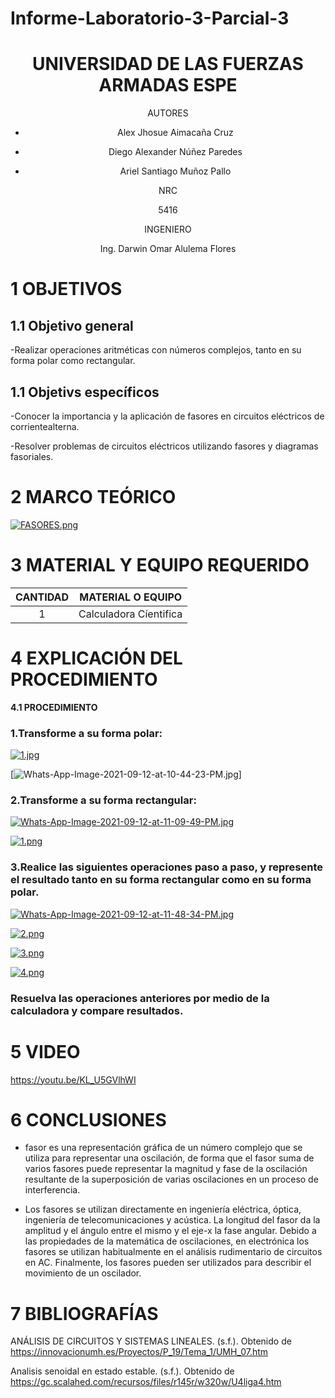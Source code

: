 # Informe-Laboratorio-3-Parcial-3

<div align="center">

# UNIVERSIDAD DE LAS FUERZAS ARMADAS ESPE
  
AUTORES

* Alex Jhosue Aimacaña Cruz

* Diego Alexander Núñez Paredes

* Ariel Santiago Muñoz Pallo

NRC
  
5416

INGENIERO

Ing. Darwin Omar Alulema Flores

</div>


# 1 OBJETIVOS

## **1.1 Objetivo general**

-Realizar operaciones aritméticas con números complejos, tanto en su forma polar
como rectangular.

## **1.1 Objetivs específicos**

-Conocer la importancia y la aplicación de fasores en circuitos eléctricos de corrientealterna.

-Resolver problemas de circuitos eléctricos utilizando fasores y diagramas fasoriales.

# 2 MARCO TEÓRICO

[![FASORES.png](https://i.postimg.cc/FHdV2xqm/FASORES.png)](https://postimg.cc/3khGG2Yb)

# 3 MATERIAL Y EQUIPO REQUERIDO

<div align="center">

|**CANTIDAD**|       **MATERIAL O EQUIPO**      |
|    :---:   |              :---:               | 
|      1     |       Calculadora Cíentifica     |

</div>

# 4 EXPLICACIÓN DEL PROCEDIMIENTO

**4.1 PROCEDIMIENTO**

### **1.Transforme a su forma polar:**

[![1.jpg](https://i.postimg.cc/2jdKh5dL/1.jpg)](https://postimg.cc/s1XmRsN3)

[![Whats-App-Image-2021-09-12-at-10-44-23-PM.jpg](https://i.postimg.cc/0yhfLgdq/Whats-App-Image-2021-09-12-at-10-44-23-PM.jpg)]


### **2.Transforme a su forma rectangular:**

[![Whats-App-Image-2021-09-12-at-11-09-49-PM.jpg](https://i.postimg.cc/YSZQvQyK/Whats-App-Image-2021-09-12-at-11-09-49-PM.jpg)](https://postimg.cc/Ny8KV2cp)

[![1.png](https://i.postimg.cc/hGLvqJCC/1.png)](https://postimg.cc/v1mbrmw9)

### **3.Realice las siguientes operaciones paso a paso, y represente el resultado tanto en su forma rectangular como en su forma polar.**

[![Whats-App-Image-2021-09-12-at-11-48-34-PM.jpg](https://i.postimg.cc/8k9X2ndD/Whats-App-Image-2021-09-12-at-11-48-34-PM.jpg)](https://postimg.cc/Thjcm0HH)

[![2.png](https://i.postimg.cc/0jB2C7QN/2.png)](https://postimg.cc/xNL2fJLr)

[![3.png](https://i.postimg.cc/v8fgsZBx/3.png)](https://postimg.cc/DmfyQF17)

[![4.png](https://i.postimg.cc/QxSM89rC/4.png)](https://postimg.cc/ZCBmjqnz)


### **Resuelva las operaciones anteriores por medio de la calculadora y compare resultados.**


# 5 VIDEO 

https://youtu.be/KL_U5GVlhWI

# 6 CONCLUSIONES 

*  fasor es una representación gráfica de un número complejo que se utiliza para representar una oscilación, de forma que el fasor suma de varios fasores puede 
representar la magnitud y fase de la oscilación resultante de la superposición de varias oscilaciones en un proceso de interferencia.

* Los fasores se utilizan directamente en ingeniería eléctrica, óptica, ingeniería de telecomunicaciones y acústica. La longitud del fasor da la amplitud y el 
ángulo entre el mismo y el eje-x la fase angular. Debido a las propiedades de la matemática de oscilaciones, en electrónica los fasores se utilizan
habitualmente en el análisis rudimentario de circuitos en AC. Finalmente, los fasores pueden ser utilizados para describir el movimiento de un oscilador.

# 7 BIBLIOGRAFÍAS

ANÁLISIS DE CIRCUITOS Y SISTEMAS LINEALES. (s.f.). Obtenido de https://innovacionumh.es/Proyectos/P_19/Tema_1/UMH_07.htm

Analisis senoidal en estado estable. (s.f.). Obtenido de https://gc.scalahed.com/recursos/files/r145r/w320w/U4liga4.htm

